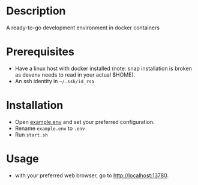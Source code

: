 # Description
A ready-to-go development environment in docker containers

# Prerequisites
- Have a linux host with docker installed (note: snap installation is broken as devenv needs to read in your actual $HOME).
- An ssh identity in `~/.ssh/id_rsa`

# Installation
- Open [example.env](example.env) and set your preferred configuration.
- Rename `example.env` to `.env`
- Run `start.sh`

# Usage
- with your preferred web browser, go to [http://localhost:13780](http://localhost:13780).
